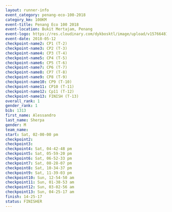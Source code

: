 ```yaml
--- 
layout: runner-info 
event_category: penang-eco-100-2018 
category_km: 100KM 
event-title: Penang Eco 100 2018 
event-location: Bukit Mertajam, Penang 
event-logo: https://res.cloudinary.com/dykbosktl/image/upload/v1576648106/Logo/Logo_lovxhg.jpg 
event-date: 2018-05-12 
checkpoint-name2: CP1 (T-2) 
checkpoint-name3: CP2 (T-3) 
checkpoint-name4: CP3 (T-4) 
checkpoint-name5: CP4 (T-5) 
checkpoint-name6: CP5 (T-6) 
checkpoint-name7: CP6 (T-7) 
checkpoint-name8: CP7 (T-8) 
checkpoint-name9: CP8 (T-9) 
checkpoint-name10: CP9 (T-10) 
checkpoint-name11: CP10 (T-11) 
checkpoint-name12: Cp11 (T-12) 
checkpoint-name13: FINISH (T-13) 
overall_rank: 1
gender_rank: 1
bib: 1313
first_name: Alessandro
last_name: Sherpa
gender: M
team_name: 
start: Sat, 02-00-00 pm
checkpoint2: 
checkpoint3: 
checkpoint4: Sat, 04-42-48 pm
checkpoint5: Sat, 05-59-20 pm
checkpoint6: Sat, 06-52-33 pm
checkpoint7: Sat, 08-28-07 pm
checkpoint8: Sat, 10-34-37 pm
checkpoint9: Sat, 11-39-03 pm
checkpoint10: Sun, 12-54-50 am
checkpoint11: Sun, 01-38-53 am
checkpoint12: Sun, 03-02-56 am
checkpoint13: Sun, 04-25-17 am
finish: 14-25-17
status: FINISHER
--- 
```

